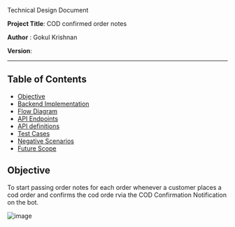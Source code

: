 Technical Design Document

**Project Title**: COD confirmed order notes

**Author** : Gokul Krishnan

**Version**:

---

## Table of Contents

- [Objective](#Objective)
- [Backend Implementation](#Backend-Implementation)
- [Flow Diagram](#Flow-Diagram)
- [API Endpoints](#API-Endpoints)
- [API definitions](#API-definitions)
- [Test Cases](#test-cases)
- [Negative Scenarios](#Negative-Scenarios)
- [Future Scope](#Future-Scope)

  

## **Objective**

  To start passing order notes for each order whenever a customer places a cod order and confirms the cod orde rvia the COD Confirmation Notification on the bot.





![image](https://github.com/user-attachments/assets/bc253307-b9b9-4d5b-a322-fd0bb9bb48e0)

